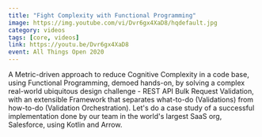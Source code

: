 ```yaml
---
title: "Fight Complexity with Functional Programming"
image: https://img.youtube.com/vi/Dvr6gx4XaD8/hqdefault.jpg
category: videos
tags: [core, videos]
link: https://youtu.be/Dvr6gx4XaD8
event: All Things Open 2020
---
```


A Metric-driven approach to reduce Cognitive Complexity in a code base, using Functional Programming, demoed hands-on, by solving a complex real-world ubiquitous design challenge - REST API Bulk Request Validation, with an extensible Framework that separates what-to-do (Validations) from how-to-do (Validation Orchestration). Let's do a case study of a successful implementation done by our team in the world's largest SaaS org, Salesforce, using Kotlin and Arrow.
